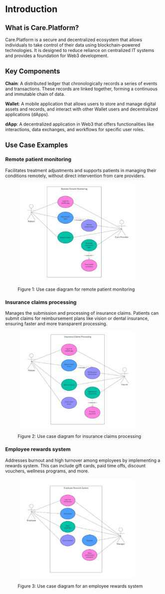 # Introduction

## What is Care.Platform?

Care.Platform is a secure and decentralized ecosystem that allows individuals to take control of their data using blockchain-powered technologies. It is designed to reduce reliance on centralized IT systems and provides a foundation for Web3 development.

## **Key Components**

**Chain**: A distributed ledger that chronologically records a series of events and transactions. These records are linked together, forming a continuous and immutable chain of data.

**Wallet**: A mobile application that allows users to store and manage digital assets and records, and interact with other Wallet users and decentralized applications (dApps).

**dApp**: A decentralized application in Web3 that offers functionalities like interactions, data exchanges, and workflows for specific user roles.

## Use Case Examples

### Remote patient monitoring

Facilitates treatment adjustments and supports patients in managing their conditions remotely, without direct intervention from care providers.

<figure><img src="../.gitbook/assets/remote-patient-monitoring-diagram.png" alt="remote-patient-monitoring-use-case" width="375"><figcaption><p>Figure 1: Use case diagram for remote patient monitoring</p></figcaption></figure>

### Insurance claims processing

Manages the submission and processing of insurance claims. Patients can submit claims for reimbursement plans like vision or dental insurance, ensuring faster and more transparent processing.

<figure><img src="../.gitbook/assets/insurance-claims-processing.png" alt="insurance-claims-processing-use-case" width="375"><figcaption><p>Figure 2: Use case diagram for insurance claims processing</p></figcaption></figure>

### Employee rewards system

Addresses burnout and high turnover among employees by implementing a rewards system. This can include gift cards, paid time offs, discount vouchers, wellness programs, and more.

<figure><img src="../.gitbook/assets/employee-rewards-system.png" alt="employee-rewards-system-use-case" width="375"><figcaption><p>Figure 3: Use case diagram for an employee rewards system</p></figcaption></figure>



